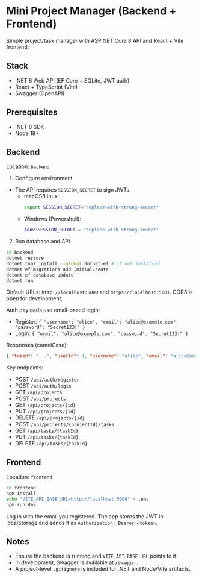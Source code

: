 # Mini Project Manager (Backend + Frontend)

Simple project/task manager with ASP.NET Core 8 API and React + Vite frontend.

## Stack
- .NET 8 Web API (EF Core + SQLite, JWT auth)
- React + TypeScript (Vite)
- Swagger (OpenAPI)

## Prerequisites
- .NET 8 SDK
- Node 18+

## Backend

Location: `backend`

1) Configure environment
- The API requires `SESSION_SECRET` to sign JWTs.
  - macOS/Linux:
    ```bash
    export SESSION_SECRET="replace-with-strong-secret"
    ```
  - Windows (Powershell):
    ```powershell
    $env:SESSION_SECRET = "replace-with-strong-secret"
    ```

2) Run database and API
```bash
cd backend
dotnet restore
dotnet tool install --global dotnet-ef # if not installed
dotnet ef migrations add InitialCreate
dotnet ef database update
dotnet run
```
Default URLs: `http://localhost:5000` and `https://localhost:5001`. CORS is open for development.

Auth payloads use email-based login:
- Register: `{ "username": "alice", "email": "alice@example.com", "password": "Secret123!" }`
- Login: `{ "email": "alice@example.com", "password": "Secret123!" }`

Responses (camelCase):
```json
{ "token": "...", "userId": 1, "username": "alice", "email": "alice@example.com" }
```

Key endpoints:
- POST `/api/auth/register`
- POST `/api/auth/login`
- GET `/api/projects`
- POST `/api/projects`
- GET `/api/projects/{id}`
- PUT `/api/projects/{id}`
- DELETE `/api/projects/{id}`
- POST `/api/projects/{projectId}/tasks`
- GET `/api/tasks/{taskId}`
- PUT `/api/tasks/{taskId}`
- DELETE `/api/tasks/{taskId}`

## Frontend

Location: `frontend`

```bash
cd frontend
npm install
echo "VITE_API_BASE_URL=http://localhost:5000" > .env
npm run dev
```

Log in with the email you registered. The app stores the JWT in localStorage and sends it as `Authorization: Bearer <token>`.

## Notes
- Ensure the backend is running and `VITE_API_BASE_URL` points to it.
- In development, Swagger is available at `/swagger`.
- A project-level `.gitignore` is included for .NET and Node/Vite artifacts.
